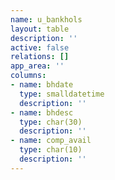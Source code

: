 ```yaml
---
name: u_bankhols
layout: table
description: ''
active: false
relations: []
app_area: ''
columns:
- name: bhdate
  type: smalldatetime
  description: ''
- name: bhdesc
  type: char(30)
  description: ''
- name: comp_avail
  type: char(10)
  description: ''
---
```


